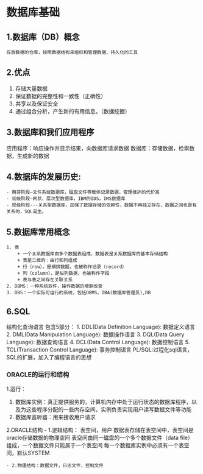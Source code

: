# 数据库基础

## 1.数据库（DB）概念
	存放数据的仓库，按照数据结构来组织和管理数据，持久化的工具

## 2.优点
 1. 存储大量数据
 2. 保证数据的完整性和一致性（正确性）
 3.	共享以及保证安全
 4.	通过组合分析，产生新的有用信息。（数据挖掘）

## 3.数据库和我们应用程序
应用程序：响应操作并显示结果，向数据库请求数据
数据库：存储数据，检索数据，生成新的数据

## 4.数据库的发展历史:
    - 萌芽阶段—文件系统数据库，磁盘文件等载体记录数据，管理维护的代价高
    - 初级阶段—网状，层次型数据库，IBM的IDS，IMS数据库
    - 现级阶段---关系型数据库，加强了数据存储的依赖性，数据不再独立存在，数据之间也是有关系的，SQL诞生。

## 5.数据库常用概念
	1. 表
        + 一个关系数据库由多个数据表组成，数据表是关系数据库的基本存储结构
        + 表是二维的：由行和列组成
        + 行（row），是横排数据，也被称作记录（record）
        + 列（column），是纵列数据，也被称作字段
        + 表与表之间存在关联关系
	2. DBMS：一种系统软件，操作数据的增删改查
	3. DBS：一个实际可运行的系统，包括DBMS，DBA(数据库管理员),DB

## 6.SQL
结构化查询语言
包含5部分：
	1. DDL(Data Definition Language): 数据定义语言
	2. DML(Data Manipulation Language): 数据操作语言
	3. DQL(Data Query Language): 数据查询语言
	4. DCL(Data Control Language): 数据控制语言
	5. TCL(Transaction Control Language): 事务控制语言
PL/SQL:过程化sql语言，SQL的扩展，加入了编程语言的思想

### ORACLE的运行和结构
1.运行：
 1. 数据库实例：真正提供服务的，计算机内存中处于运行状态的数据库程序，以及为这些程序分配的一些内存空间，实例负责实现用户读写数据文件等功能
 2. 数据库监听器：用来接收用户请求

2.ORACLE结构
    - 1.逻辑结构：
表空间，用户
数据表存储在表空间中，表空间是oracle存储数据的物理空间
表空间由同一磁盘的一个多个数据文件（data file）组成，一个数据文件只能属于一个表空间
每一个数据库实例中必须有一个表空间，默认SYSTEM

    - 2.物理结构：数据文件，日志文件，控制文件

